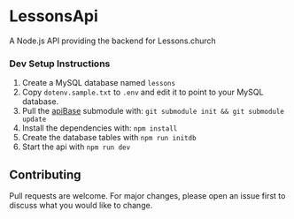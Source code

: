 # LessonsApi
A Node.js API providing the backend for Lessons.church

### Dev Setup Instructions

1. Create a MySQL database named `lessons`
2. Copy `dotenv.sample.txt` to `.env` and edit it to point to your MySQL database.
3. Pull the [apiBase](https://github.com/LiveChurchSolutions/ApiBase) submodule with: `git submodule init && git submodule update`
4. Install the dependencies with: `npm install`
5. Create the database tables with `npm run initdb`
6. Start the api with `npm run dev`

## Contributing
Pull requests are welcome. For major changes, please open an issue first to discuss what you would like to change.
